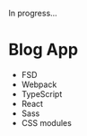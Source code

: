 In progress...

# Blog App

<ul>
  <li>FSD</li>
  <li>Webpack</li>
  <li>TypeScript</li>
  <li>React</li>
  <li>Sass</li>
  <li>CSS modules</li>
</ul>
